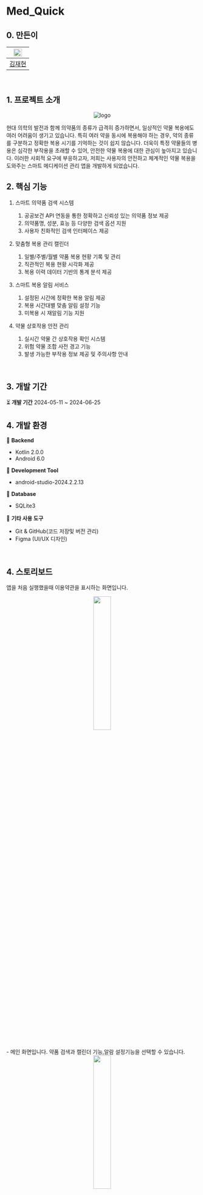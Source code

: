 # Med_Quick
## 0. 만든이
<div align="center">

| <img src="https://github.com/kod0406.png" width="70%"> |
| --- |
| [김재현](https://github.com/kod0406) |

</div>
<br>

## 1. 프로젝트 소개
<div align="center">
<img src="https://github.com/Capstone6/Med_Quick/assets/147029200/17446a8c-a168-486c-b8d5-9870f4f828ff" alt="logo">
</div>

현대 의학의 발전과 함께 의약품의 종류가 급격히 증가하면서, 일상적인 약물 복용에도 여러 어려움이 생기고 있습니다. 특히 여러 약을 동시에 복용해야 하는 경우, 약의 종류를 구분하고 정확한 복용 시기를 기억하는 것이 쉽지 않습니다. 더욱이 특정 약물들의 병용은 심각한 부작용을 초래할 수 있어, 안전한 약물 복용에 대한 관심이 높아지고 있습니다.
이러한 사회적 요구에 부응하고자, 저희는 사용자의 안전하고 체계적인 약물 복용을 도와주는 스마트 메디케이션 관리 앱을 개발하게 되었습니다.
<br>
## 2. 핵심 기능
1. 스마트 의약품 검색 시스템
    1. 공공보건 API 연동을 통한 정확하고 신뢰성 있는 의약품 정보 제공
    2. 의약품명, 성분, 효능 등 다양한 검색 옵션 지원
    3. 사용자 친화적인 검색 인터페이스 제공

2. 맞춤형 복용 관리 캘린더
    1. 일별/주별/월별 약품 복용 현황 기록 및 관리
    2. 직관적인 복용 현황 시각화 제공
    3. 복용 이력 데이터 기반의 통계 분석 제공

3. 스마트 복용 알림 서비스
    1. 설정된 시간에 정확한 복용 알림 제공
    2. 복용 시간대별 맞춤 알림 설정 기능
    3. 미복용 시 재알림 기능 지원

4. 약물 상호작용 안전 관리
    1. 실시간 약물 간 상호작용 확인 시스템
    2. 위험 약물 조합 사전 경고 기능
    3. 발생 가능한 부작용 정보 제공 및 주의사항 안내

<br>

## 3. 개발 기간
⏳ **개발 기간** 
2024-05-11 ~ 2024-06-25

## 4. 개발 환경  

📌 **Backend**  
- Kotlin 2.0.0
- Android 6.0

📌 **Development Tool**  
- android-studio-2024.2.2.13

📌 **Database**  
- SQLite3

📌 **기타 사용 도구**  
- Git & GitHub(코드 저장및 버전 관리)  
- Figma (UI/UX 디자인)

<br>

## 4. 스토리보드

앱을 처음 실행했을때 이용약관을 표시하는 화면입니다.
<div align="center">
<img src="https://github.com/user-attachments/assets/2ffa2d70-eec3-412e-a050-acb60da490a0" width="30%">
</div>
<br>
- 메인 화면입니다. 약품 검색과 캘린더 기능,알람 설정기능을 선택할 수 있습니다.

<div align="center">
<img src="https://github.com/user-attachments/assets/083c1436-835a-4991-a2cb-b3e261ebd5a8" width="30%">
</div>
<br>
- 약품 검색 화면입니다. 원하는 약품을 검색할 수 있습니다.

<div align="center">
<img src="https://github.com/user-attachments/assets/49cc6490-edae-40a9-a1b3-6385884b0da6" width="30%">
</div>
<br>
- 공공보건 API를 통해 의약품 정보를 검색할 수 있습니다.

<div align="center">
<img src="https://github.com/user-attachments/assets/9b146dde-3379-46e0-9f1b-a40f454f508f" width="30%">
</div>
<br>
- 검색한 약품의 상세 정보를 확인할 수 있습니다.

<div align="center">
<img src="https://github.com/user-attachments/assets/dcf314ac-28d7-47d5-957a-4e2a740d4767" width="30%">
</div>
<br>
- 캘린더 화면입니다. 약품 복용 일정을 관리할 수 있습니다.

<div align="center">
<img src="https://github.com/user-attachments/assets/690fbf35-d406-4ca3-a9d9-356400e3c71d" width="30%">
</div>
<br>
- 약품을 추가하고, 캘린더에 복약 표시를 하면 메인화면에 적용되어 나타납니다.

<div align="center">
<img src="https://github.com/user-attachments/assets/4c2992ed-0aea-4e7b-a486-85dd53046a4f" width="30%">
</div>
<br>
- 알림 설정 화면입니다.

<div align="center">
<img src="https://github.com/user-attachments/assets/3251f8bb-646b-462e-b626-50ba6115203e" width="30%">
</div>
<br>
- 등록된 알람을 수정,삭제가 가능한 알람 메인화면입니다.

<div align="center">
<img src="https://github.com/user-attachments/assets/18436b67-1ea6-44fe-86fa-d2c36973debf" width="30%">
</div>
